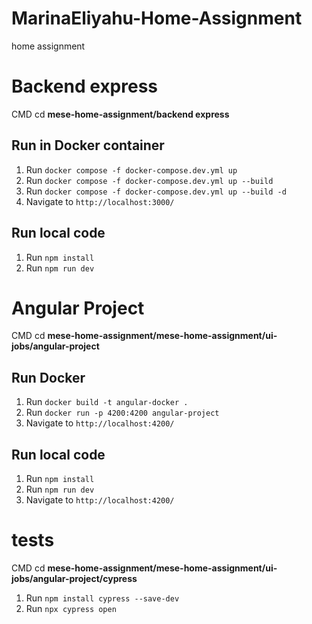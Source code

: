 # MarinaEliyahu-Home-Assignment
home assignment 

# Backend express

 CMD cd **mese-home-assignment/backend express**

## Run in Docker container 

1. Run `docker compose -f docker-compose.dev.yml up`  
2. Run `docker compose -f docker-compose.dev.yml up --build`
3. Run `docker compose -f docker-compose.dev.yml up --build -d` 
4. Navigate to `http://localhost:3000/`

## Run local code

1. Run `npm install`
2. Run `npm run dev`

# Angular Project

 CMD cd **mese-home-assignment/mese-home-assignment/ui-jobs/angular-project**

## Run Docker 

1. Run `docker build -t angular-docker .`  
2. Run `docker run -p 4200:4200 angular-project`
3. Navigate to `http://localhost:4200/` 

## Run local code

1. Run `npm install`
2. Run `npm run dev`
3. Navigate to `http://localhost:4200/` 

# tests
CMD cd **mese-home-assignment/mese-home-assignment/ui-jobs/angular-project/cypress**
   
1. Run `npm install cypress --save-dev`
2. Run `npx cypress open`